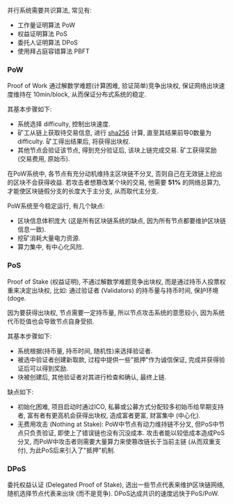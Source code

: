 并行系统需要共识算法, 常见有:
- 工作量证明算法 PoW
- 权益证明算法 PoS
- 委托人证明算法 DPoS
- 使用拜占庭容错算法 PBFT

### PoW

Proof of Work 通过解数学难题(计算困难, 验证简单)竞争出块权, 保证网络出块速度维持在 10min/block, 从而保证分布式系统的稳定.

其基本步骤如下:
- 系统选择 difficulty, 控制出块速度.
- 矿工从链上获取待交易信息, 进行 [sha256](../../4%20消息摘要/迭代型散列函数.md) 计算, 直至其结果前导0数量为difficulty. 矿工得出结果后, 将获得出块权.
- 其他节点会验证该节点, 得到充分验证后, 该块上链完成交易. 矿工获得奖励 (交易费用, 原始币).

在PoW系统中, 各节点有充分动机维持主区块链不分叉, 否则自己在无效链上挖出的区块不会获得收益. 若攻击者想篡改某个块的交易, 他需要 **51%** 的网络总算力, 才能使区块链假分支的长度大于主分支, 从而取代主分支.

PoW系统至今稳定运行, 有几个缺点:
- 区块信息体积庞大 (这是所有区块链系统的缺点, 因为所有节点都要维护区块链信息一致).
- 挖矿消耗大量电力资源.
- 算力集中, 有中心化风险.

### PoS

Proof of Stake (权益证明), 不通过解数学难题竞争出块权, 而是通过持币人投票权重来决定出块权, 比如: 通过验证者 (Validators) 的持币量与持币时间, 保护环境(doge. 

因为要获得出块权, 节点需要一定持币量, 所以节点攻击系统的意愿较小, 因为系统代币贬值也会导致节点自身受损.

其基本步骤如下:
- 系统根据(持币量, 持币时间, 随机性)来选择验证者.
- 被选中验证者创建新取款, 过程中提供一些"抵押"作为诚信保证, 完成并获得验证后可以得到奖励.
- 块被创建后, 其他验证者对其进行检查和确认, 最终上链.

缺点如下:
- 初始化困难, 项目启动时通过ICO, 私募或公募方式分配较多初始币给早期支持者, 富有者有更高机会获得出块权, 造成富者更富, 财富集中 (中心化).
- 无费用攻击 (Nothing at Stake): PoW中节点有动力维持链不分叉, 但PoS中节点只负责验证, 即使上了错误链也没有沉没成本. 攻击者能以较低成本造成PoS分叉, 而PoW中攻击者则需要大量算力来使篡改链长于当前主链 (从而双重支付), 为此PoS后来引入了"抵押"机制.

### DPoS

委托权益认证 (Delegated Proof of Stake), 选出一些节点代表来维护区块链网络, 随机选择节点代表来出块 (而不是竞争). DPoS达成共识的速度远快于PoS/PoW.